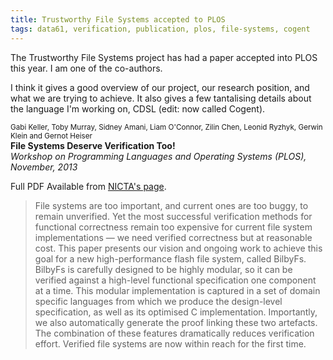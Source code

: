 ```yaml
---
title: Trustworthy File Systems accepted to PLOS
tags: data61, verification, publication, plos, file-systems, cogent
---
```


The Trustworthy File Systems project has had a paper accepted into PLOS this year. I am one of
the co-authors.

I think it gives a good overview of our project, our research position, and what we are trying
to achieve. It also gives a few tantalising details about the language I'm working on, CDSL (edit: now called Cogent).

<small>Gabi Keller, Toby Murray, Sidney Amani, Liam O'Connor, Zilin Chen, Leonid Ryzhyk, Gerwin Klein and Gernot Heiser</small> \
**File Systems Deserve Verification Too!** \
*Workshop on Programming Languages and Operating Systems (PLOS), November, 2013*

Full PDF Available from [NICTA's page](http://www.ssrg.nicta.com.au/projects/TS/filesystems.pml).

> File systems are too important, and current ones are too buggy, to remain unverified. Yet the most 
> successful verification methods for functional correctness remain too expensive for current file 
> system implementations — we need verified correctness but at reasonable cost. This paper presents 
> our vision and ongoing work to achieve this goal for a new high-performance flash file system, 
> called BilbyFs. BilbyFs is carefully designed to be highly modular, so it can be verified against 
> a high-level functional specification one component at a time. This modular implementation is 
> captured in a set of domain specific languages from which we produce the design-level 
> specification, as well as its optimised C implementation. Importantly, we also automatically 
> generate the proof linking these two artefacts. The combination of these features dramatically 
> reduces verification effort. Verified file systems are now within reach for the first time.
